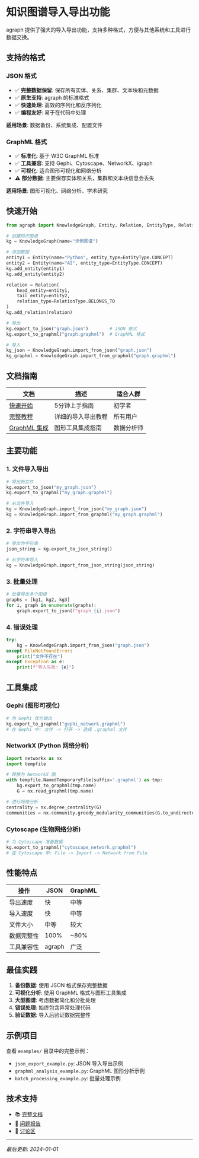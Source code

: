 # 知识图谱导入导出功能

agraph 提供了强大的导入导出功能，支持多种格式，方便与其他系统和工具进行数据交换。

## 支持的格式

### JSON 格式

- ✅ **完整数据保留**: 保存所有实体、关系、集群、文本块和元数据
- ✅ **原生支持**: agraph 的标准格式
- ✅ **快速处理**: 高效的序列化和反序列化
- ✅ **编程友好**: 易于在代码中处理

**适用场景**: 数据备份、系统集成、配置文件

### GraphML 格式

- ✅ **标准化**: 基于 W3C GraphML 标准
- ✅ **工具兼容**: 支持 Gephi、Cytoscape、NetworkX、igraph
- ✅ **可视化**: 适合图形可视化和网络分析
- ⚠️ **部分数据**: 主要保存实体和关系，集群和文本块信息会丢失

**适用场景**: 图形可视化、网络分析、学术研究

## 快速开始

```python
from agraph import KnowledgeGraph, Entity, Relation, EntityType, RelationType

# 创建知识图谱
kg = KnowledgeGraph(name="示例图谱")

# 添加数据
entity1 = Entity(name="Python", entity_type=EntityType.CONCEPT)
entity2 = Entity(name="AI", entity_type=EntityType.CONCEPT)
kg.add_entity(entity1)
kg.add_entity(entity2)

relation = Relation(
    head_entity=entity1,
    tail_entity=entity2,
    relation_type=RelationType.BELONGS_TO
)
kg.add_relation(relation)

# 导出
kg.export_to_json("graph.json")        # JSON 格式
kg.export_to_graphml("graph.graphml")  # GraphML 格式

# 导入
kg_json = KnowledgeGraph.import_from_json("graph.json")
kg_graphml = KnowledgeGraph.import_from_graphml("graph.graphml")
```

## 文档指南

| 文档 | 描述 | 适合人群 |
|------|------|----------|
| [快速开始](quick_start_import_export.md) | 5分钟上手指南 | 初学者 |
| [完整教程](import_export_tutorial.md) | 详细的导入导出教程 | 所有用户 |
| [GraphML 集成](graphml_integration_guide.md) | 图形工具集成指南 | 数据分析师 |

## 主要功能

### 1. 文件导入导出

```python
# 导出到文件
kg.export_to_json("my_graph.json")
kg.export_to_graphml("my_graph.graphml")

# 从文件导入
kg = KnowledgeGraph.import_from_json("my_graph.json")
kg = KnowledgeGraph.import_from_graphml("my_graph.graphml")
```

### 2. 字符串导入导出

```python
# 导出为字符串
json_string = kg.export_to_json_string()

# 从字符串导入
kg = KnowledgeGraph.import_from_json_string(json_string)
```

### 3. 批量处理

```python
# 批量导出多个图谱
graphs = [kg1, kg2, kg3]
for i, graph in enumerate(graphs):
    graph.export_to_json(f"graph_{i}.json")
```

### 4. 错误处理

```python
try:
    kg = KnowledgeGraph.import_from_json("graph.json")
except FileNotFoundError:
    print("文件不存在")
except Exception as e:
    print(f"导入失败: {e}")
```

## 工具集成

### Gephi (图形可视化)

```python
# 为 Gephi 优化输出
kg.export_to_graphml("gephi_network.graphml")
# 在 Gephi 中: 文件 -> 打开 -> 选择 .graphml 文件
```

### NetworkX (Python 网络分析)

```python
import networkx as nx
import tempfile

# 转换为 NetworkX 图
with tempfile.NamedTemporaryFile(suffix='.graphml') as tmp:
    kg.export_to_graphml(tmp.name)
    G = nx.read_graphml(tmp.name)

# 进行网络分析
centrality = nx.degree_centrality(G)
communities = nx.community.greedy_modularity_communities(G.to_undirected())
```

### Cytoscape (生物网络分析)

```python
# 为 Cytoscape 准备数据
kg.export_to_graphml("cytoscape_network.graphml")
# 在 Cytoscape 中: File -> Import -> Network from File
```

## 性能特点

| 操作 | JSON | GraphML |
|------|------|---------|
| 导出速度 | 快 | 中等 |
| 导入速度 | 快 | 中等 |
| 文件大小 | 中等 | 较大 |
| 数据完整性 | 100% | ~80% |
| 工具兼容性 | agraph | 广泛 |

## 最佳实践

1. **备份数据**: 使用 JSON 格式保存完整数据
2. **可视化分析**: 使用 GraphML 格式与图形工具集成
3. **大型图谱**: 考虑数据简化和分批处理
4. **错误处理**: 始终包含异常处理代码
5. **验证数据**: 导入后验证数据完整性

## 示例项目

查看 `examples/` 目录中的完整示例：

- `json_export_example.py`: JSON 导入导出示例
- `graphml_analysis_example.py`: GraphML 图形分析示例
- `batch_processing_example.py`: 批量处理示例

## 技术支持

- 📚 [完整文档](import_export_tutorial.md)
- 🐛 [问题报告](https://github.com/your-org/agraph/issues)
- 💬 [讨论区](https://github.com/your-org/agraph/discussions)

---

*最后更新: 2024-01-01*
